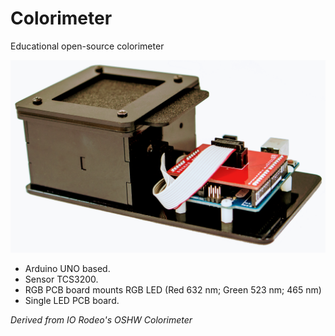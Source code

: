 # Colorimeter
Educational open-source colorimeter

![alt text](https://github.com/Curedbio/Colorimeter/blob/master/IMG_5134-Editar_white_small.png)

- Arduino UNO based.
- Sensor TCS3200.
- RGB PCB board mounts RGB LED (Red 632 nm; Green 523 nm; 465 nm) 
- Single LED PCB board.



*Derived from IO Rodeo's OSHW Colorimeter*

